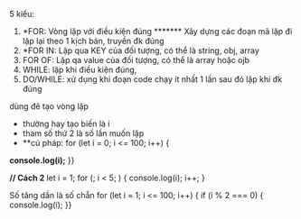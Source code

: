 5 kiểu:
1. *FOR: Vòng lặp với điều kiện đúng *******
Xây dựng các đoạn mã lặp đi lặp lại theo 1 kịch bản, truyền đk đúng
2. *FOR IN: Lặp qua KEY của đối tượng, có thể là string, obj, array
3. FOR OF: Lặp qa value của đối tượng, có thể là array hoặc ojb
4. WHILE: lặp khi điều kiện đúng,
5. DO/WHILE:  xử dụng khi đoạn code chạy ít nhất 1 lần sau đó lặp khi đk đúng





dùng đê tạo vòng lặp 
- thường hay tạo biến là i
- tham số thứ 2 là số lần muốn lặp
- **cú pháp:
for (let i = 0; i <= 100; i++) {

**console.log(i);**
}}

**// Cách 2**
let i = 1;
for (; i < 5; ) {
console.log(i);
i++;
}

Số tăng dần là số chẵn
for (let i = 1; i <= 100; i++) {
if (i % 2 === 0) {
console.log(i);
}}